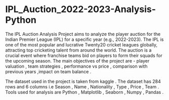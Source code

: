 # IPL_Auction_2022-2023-Analysis-Python

The IPL Auction Analysis Project aims to analyze the player auction for the Indian Premier League (IPL) for a specific year (e.g., 2022-2023). The IPL is one of the most popular and lucrative Twenty20 cricket leagues globally, attracting top cricketing talent from around the world. The auction is a crucial event where franchise teams bid on players to form their squads for the upcoming season. The main objectives of the project are - player valuation , team strategies , performance vs price , comparison with previous years ,impact on team balance .

The dataset used in the project is taken from kaggle . The dataset has 284 rows and 6 columns i.e Season , Name , Nationality , Type , Price , Team . Tools used for analysis are Python , Matplotlib , Seaborn , Numpy , Pandas .
